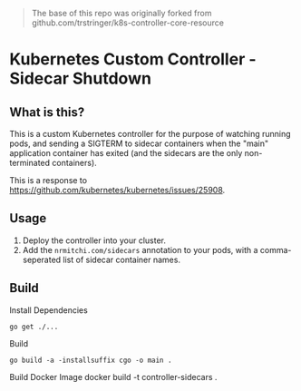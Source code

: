 > The base of this repo was originally forked from github.com/trstringer/k8s-controller-core-resource

# Kubernetes Custom Controller - Sidecar Shutdown


## What is this?

This is a custom Kubernetes controller for the purpose of watching running pods, and sending a SIGTERM to sidecar containers when the "main" application container has exited (and the sidecars are the only non-terminated containers). 

This is a response to https://github.com/kubernetes/kubernetes/issues/25908.

## Usage

1. Deploy the controller into your cluster.
1. Add the `nrmitchi.com/sidecars` annotation to your pods, with a comma-seperated list of sidecar container names. 

## Build
Install Dependencies
```
go get ./...
```

Build
```
go build -a -installsuffix cgo -o main .
```

Build Docker Image
docker build -t controller-sidecars .

